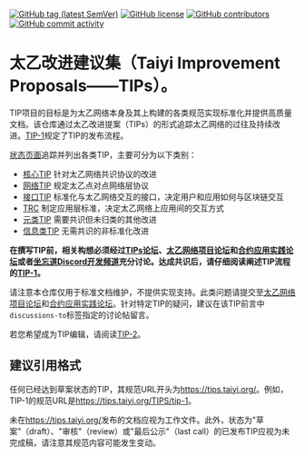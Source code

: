 [![GitHub tag (latest SemVer)](https://img.shields.io/github/v/tag/hongzhongx/TIPs?style=flat-square)](https://hub.docker.com/r/hongzhongx/TIPs/tags)
[![GitHub license](https://img.shields.io/github/license/hongzhongx/TIPs?style=flat-square)](https://github.com/hongzhongx/TIPs/blob/main/LICENSE)
[![GitHub contributors](https://img.shields.io/github/contributors-anon/hongzhongx/TIPs?style=flat-square)](https://github.com/hongzhongx/TIPs/graphs/contributors)
[![GitHub commit activity](https://img.shields.io/github/commit-activity/y/hongzhongx/TIPs?style=flat-square)](https://github.com/hongzhongx/TIPs/commits/main)

# 太乙改进建议集（Taiyi Improvement Proposals——TIPs）。

TIP项目的目标是为太乙网络本身及其上构建的各类规范实现标准化并提供高质量文档。该仓库通过太乙改进提案（TIPs）的形式追踪太乙网络的过往及持续改进。[TIP-1](./TIPS/tip-1.md)规定了TIP的发布流程。

[状态页面](https://tips.taiyi.org/)追踪并列出各类TIP，主要可分为以下类别：
- [核心TIP](https://tips.taiyi.org/core) 针对太乙网络共识协议的改进
- [网络TIP](https://tips.taiyi.org/networking) 规定太乙点对点网络层协议
- [接口TIP](https://tips.taiyi.org/interface) 标准化与太乙网络交互的接口，决定用户和应用如何与区块链交互
- [TRC](https://tips.taiyi.org/erc) 制定应用层标准，决定太乙网络上应用间的交互方式
- [元类TIP](https://tips.taiyi.org/meta) 需要共识但未归类的其他改进
- [信息类TIP](https://tips.taiyi.org/informational) 无需共识的非标准化改进

**在撰写TIP前，相关构想必须经过[TIPs论坛](https://github.com/hongzhongx/TIPs/discussions)、[太乙网络项目论坛](https://github.com/hongzhongx/taiyi/discussions/)和[合约应用实践论坛](https://github.com/hongzhongx/taiyi-contracts/discussions)或者[坐忘道Discord开发频道](https://discord.com/channels/1296049199397339230/1299582831428763668)充分讨论。达成共识后，请仔细阅读阐述TIP流程的[TIP-1](./TIPS/tip-1.md)。**

请注意本仓库仅用于标准文档维护，不提供实现支持。此类问题请提交至[太乙网络项目论坛](https://github.com/hongzhongx/taiyi/discussions)和[合约应用实践论坛](https://github.com/hongzhongx/taiyi-contracts/discussions)。针对特定TIP的疑问，建议在该TIP前言中`discussions-to`标签指定的讨论帖留言。

若您希望成为TIP编辑，请阅读[TIP-2](./TIPS/tip-2.md)。

## 建议引用格式
任何已经达到草案状态的TIP，其规范URL开头为<https://tips.taiyi.org/>。例如，TIP-1的规范URL是<https://tips.taiyi.org/TIPS/tip-1>。

未在<https://tips.taiyi.org/>发布的文档应视为工作文件。此外，状态为"草案"（draft）、"审核"（review）或"最后公示"（last call）的已发布TIP应视为未完成稿，请注意其规范内容可能发生变动。
